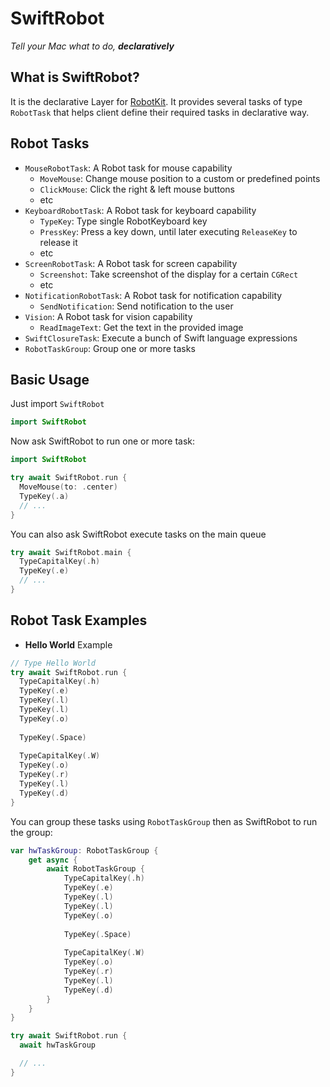 # SwiftRobot

*Tell your Mac what to do, **declaratively***

## What is SwiftRobot?

It is the declarative Layer for [RobotKit](https://github.com/0xLeif/RobotKit). It provides several tasks of type `RobotTask` that helps client define their required tasks in declarative way.

## Robot Tasks
- `MouseRobotTask`: A Robot task for mouse capability
  - `MoveMouse`: Change mouse position to a custom or predefined points
  - `ClickMouse`: Click the right & left mouse buttons
  - etc
- `KeyboardRobotTask`: A Robot task for keyboard capability
  - `TypeKey`: Type single RobotKeyboard key
  - `PressKey`: Press a key down, until later executing ``ReleaseKey`` to release it 
  - etc
- `ScreenRobotTask`: A Robot task for screen capability
  - `Screenshot`: Take screenshot of the display for a certain `CGRect`
  - etc
- `NotificationRobotTask`: A Robot task for notification capability
  - `SendNotification`: Send notification to the user
- `Vision`: A Robot task for vision capability
  - `ReadImageText`: Get the text in the provided image
- `SwiftClosureTask`: Execute a bunch of Swift language expressions
- `RobotTaskGroup`: Group one or more tasks

## Basic Usage
Just import `SwiftRobot`
```swift
import SwiftRobot
```

Now ask SwiftRobot to run one or more task:
```swift
import SwiftRobot

try await SwiftRobot.run {
  MoveMouse(to: .center)
  TypeKey(.a)
  // ...
}
```

You can also ask SwiftRobot execute tasks on the main queue
```swift
try await SwiftRobot.main {
  TypeCapitalKey(.h)
  TypeKey(.e)
  // ...
}
```

## Robot Task Examples
- **Hello World** Example
```swift
// Type Hello World
try await SwiftRobot.run {
  TypeCapitalKey(.h)
  TypeKey(.e)
  TypeKey(.l)
  TypeKey(.l)
  TypeKey(.o)
  
  TypeKey(.Space)
  
  TypeCapitalKey(.W)
  TypeKey(.o)
  TypeKey(.r)
  TypeKey(.l)
  TypeKey(.d)
}
```
You can group these tasks using `RobotTaskGroup` then as SwiftRobot to run the group:
```swift
var hwTaskGroup: RobotTaskGroup {
    get async {
        await RobotTaskGroup {
            TypeCapitalKey(.h)
            TypeKey(.e)
            TypeKey(.l)
            TypeKey(.l)
            TypeKey(.o)
            
            TypeKey(.Space)
            
            TypeCapitalKey(.W)
            TypeKey(.o)
            TypeKey(.r)
            TypeKey(.l)
            TypeKey(.d)
        }
    }
}

try await SwiftRobot.run {
  await hwTaskGroup

  // ...
}
```
